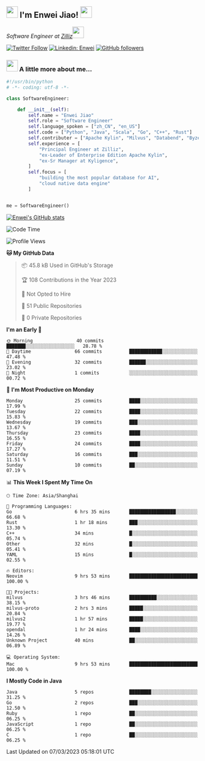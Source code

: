 <h2><img src="https://emojis.slackmojis.com/emojis/images/1531849430/4246/blob-sunglasses.gif?1531849430" width="30"/> I'm  Enwei Jiao! <img src="https://media.giphy.com/media/juBt25nT1KGys/giphy.gif" width=30> </h2>
<!-- <img align='right' src="https://media.giphy.com/media/M9gbBd9nbDrOTu1Mqx/giphy.gif" width="230"> -->
<p><em>Software Engineer at <a href="https://zilliz.com/">Zilliz</a><img src="https://media.giphy.com/media/WUlplcMpOCEmTGBtBW/giphy.gif" width="30"></em></p>

[![Twitter Follow](https://img.shields.io/twitter/follow/misteranmol?label=Follow)](https://twitter.com/intent/follow?screen_name=EnweiJiao)
[![Linkedin: Enwei](https://img.shields.io/badge/-enwei-blue?style=&logo=Linkedin&logoColor=white&link=https://www.linkedin.com/in/enwei-jiao-41192a97)](https://www.linkedin.com/in/enwei-jiao-41192a97/)
[![GitHub followers](https://img.shields.io/github/followers/jiaoew1991?label=Follow&style=social)](https://github.com/jiaoew1991)


### <img src="https://media.giphy.com/media/VgCDAzcKvsR6OM0uWg/giphy.gif" width="30"> A little more about me...  

```python
#!/usr/bin/python
# -*- coding: utf-8 -*-

class SoftwareEngineer:

    def __init__(self):
        self.name = "Enwei Jiao"
        self.role = "Software Engineer"
        self.language_spoken = ["zh_CN", "en_US"]
        self.code = ["Python", "Java", "Scala", "Go", "C++", "Rust"]
        self.contributer = ["Apache Kylin", "Milvus", "Databend", "Byzer-Lang"]
        self.experience = [
            "Principal Engineer at Zilliz",
            "ex-Leader of Enterprise Edition Apache Kylin",
            "ex-Sr Manager at Kyligence",
        ]
        self.focus = [
            "building the most popular database for AI",
            "cloud native data engine"
        ]


me = SoftwareEngineer()
```

[![Enwei's GitHub stats](https://github-readme-stats.vercel.app/api?username=jiaoew1991&count_private=true&show_icons=true)](https://github.com/jiaoew1991/jiaoew1991)

<!-- [![Top Langs](https://github-readme-stats.vercel.app/api/top-langs/?username=jiaoew1991&layout=compact)](https://github.com/jiaoew1991/jiaoew1991) -->

<!--START_SECTION:waka-->
![Code Time](http://img.shields.io/badge/Code%20Time-549%20hrs%2056%20mins-blue)

![Profile Views](http://img.shields.io/badge/Profile%20Views-14-blue)

**🐱 My GitHub Data** 

> 📦 45.8 kB Used in GitHub's Storage 
 > 
> 🏆 108 Contributions in the Year 2023
 > 
> 🚫 Not Opted to Hire
 > 
> 📜 51 Public Repositories 
 > 
> 🔑 0 Private Repositories 
 > 
**I'm an Early 🐤** 

```text
🌞 Morning                40 commits          ███████░░░░░░░░░░░░░░░░░░   28.78 % 
🌆 Daytime                66 commits          ████████████░░░░░░░░░░░░░   47.48 % 
🌃 Evening                32 commits          ██████░░░░░░░░░░░░░░░░░░░   23.02 % 
🌙 Night                  1 commits           ░░░░░░░░░░░░░░░░░░░░░░░░░   00.72 % 
```
📅 **I'm Most Productive on Monday** 

```text
Monday                   25 commits          ████░░░░░░░░░░░░░░░░░░░░░   17.99 % 
Tuesday                  22 commits          ████░░░░░░░░░░░░░░░░░░░░░   15.83 % 
Wednesday                19 commits          ███░░░░░░░░░░░░░░░░░░░░░░   13.67 % 
Thursday                 23 commits          ████░░░░░░░░░░░░░░░░░░░░░   16.55 % 
Friday                   24 commits          ████░░░░░░░░░░░░░░░░░░░░░   17.27 % 
Saturday                 16 commits          ███░░░░░░░░░░░░░░░░░░░░░░   11.51 % 
Sunday                   10 commits          ██░░░░░░░░░░░░░░░░░░░░░░░   07.19 % 
```


📊 **This Week I Spent My Time On** 

```text
🕑︎ Time Zone: Asia/Shanghai

💬 Programming Languages: 
Go                       6 hrs 35 mins       █████████████████░░░░░░░░   66.68 % 
Rust                     1 hr 18 mins        ███░░░░░░░░░░░░░░░░░░░░░░   13.30 % 
C++                      34 mins             █░░░░░░░░░░░░░░░░░░░░░░░░   05.74 % 
Other                    32 mins             █░░░░░░░░░░░░░░░░░░░░░░░░   05.41 % 
YAML                     15 mins             █░░░░░░░░░░░░░░░░░░░░░░░░   02.55 % 

🔥 Editors: 
Neovim                   9 hrs 53 mins       █████████████████████████   100.00 % 

🐱‍💻 Projects: 
milvus                   3 hrs 46 mins       ██████████░░░░░░░░░░░░░░░   38.15 % 
milvus-proto             2 hrs 3 mins        █████░░░░░░░░░░░░░░░░░░░░   20.84 % 
milvus2                  1 hr 57 mins        █████░░░░░░░░░░░░░░░░░░░░   19.77 % 
opendal                  1 hr 24 mins        ████░░░░░░░░░░░░░░░░░░░░░   14.26 % 
Unknown Project          40 mins             ██░░░░░░░░░░░░░░░░░░░░░░░   06.89 % 

💻 Operating System: 
Mac                      9 hrs 53 mins       █████████████████████████   100.00 % 
```

**I Mostly Code in Java** 

```text
Java                     5 repos             ████████░░░░░░░░░░░░░░░░░   31.25 % 
Go                       2 repos             ███░░░░░░░░░░░░░░░░░░░░░░   12.50 % 
Ruby                     1 repo              ██░░░░░░░░░░░░░░░░░░░░░░░   06.25 % 
JavaScript               1 repo              ██░░░░░░░░░░░░░░░░░░░░░░░   06.25 % 
C                        1 repo              ██░░░░░░░░░░░░░░░░░░░░░░░   06.25 % 
```




 Last Updated on 07/03/2023 05:18:01 UTC
<!--END_SECTION:waka-->

